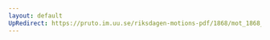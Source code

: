 ```yaml
---
layout: default
UpRedirect: https://pruto.im.uu.se/riksdagen-motions-pdf/1868/mot_1868__fk__74.pdf
---
```

